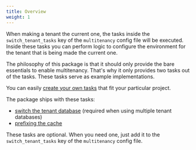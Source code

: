 ```yaml
---
title: Overview
weight: 1
---
```


When making a tenant the current one, the tasks inside the `switch_tenant_tasks` key of the `multitenancy` config file will be executed. Inside these tasks you can perform logic to configure the environment for the tenant that is being made the current one.

The philosophy of this package is that it should only provide the bare essentials to enable multitenancy. That's why it only provides two tasks out of the tasks. These tasks serve as example implementations.  

You can easily [create your own tasks](/laravel-multitenancy/v1/using-tasks-to-prepare-the-environment/creating-your-own-task/) that fit your particular project.

The package ships with these tasks:

- [switch the tenant database](/laravel-multitenancy/v1/using-tasks-to-prepare-the-environment/database) (required when using multiple tenant databases)
- [prefixing the cache](/laravel-multitenancy/v1/using-tasks-to-prepare-the-environment/cache)

These tasks are optional. When you need one, just add it to the `switch_tenant_tasks` key of the `multitenancy` config file.
